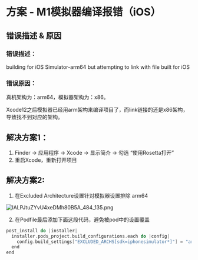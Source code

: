 # 方案 - M1模拟器编译报错（iOS）

## 错误描述 & 原因

### 错误描述：

building for iOS Simulator-arm64 but attempting to link with file built for iOS 

### 错误原因：

真机架构为：arm64，模拟器架构为：x86。

Xcode12之后模拟器已经用arm架构来编译项目了，而link链接的还是x86架构，导致找不到对应的架构。

##  解决方案1：

1. Finder -> 应用程序 -> Xcode -> 显示简介 -> 勾选 “使用Rosetta打开” 
2. 重启Xcode，重新打开项目

## 解决方案2: 

1. 在Excluded Architecture设置针对模拟器设置排除 arm64

![lALPJtuZYvU4xeDMh80B5A_484_135.png](https://gw.alicdn.com/imgextra/i3/O1CN01xNGsHt1jQk7UGOA8v_!!6000000004543-2-tps-484-135.png)

2.  在Podfile最后添加下面这段代码，避免被pod中的设置覆盖
```objectivec
post_install do |installer|
  installer.pods_project.build_configurations.each do |config|
    config.build_settings["EXCLUDED_ARCHS[sdk=iphonesimulator*]"] = "arm64"
  end
end
```
